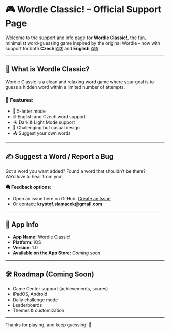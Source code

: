 # 🎮 Wordle Classic! – Official Support Page

Welcome to the support and info page for **Wordle Classic!**, the fun, minimalist word-guessing game inspired by the original Wordle – now with support for both **Czech 🇨🇿** and **English 🇬🇧**.

---

## 🧩 What is Wordle Classic?

Wordle Classic is a clean and relaxing word game where your goal is to guess a hidden word within a limited number of attempts.

### 🔹 Features:
- 📝 5-letter mode  
- 🌐 English and Czech word support  
- ☀️ Dark & Light Mode support  
- 🧠 Challenging but casual design  
- 📤 Suggest your own words

---

## ✍️ Suggest a Word / Report a Bug

Got a word you want added? Found a word that shouldn’t be there?  
We’d love to hear from you!

**🗨️ Feedback options:**
- Open an issue here on GitHub: [Create an Issue](issues.md)
- Or contact: **krystof.slamacek@gmail.com**

---

## 📱 App Info

- **App Name:** Wordle Classic!  
- **Platform:** iOS  
- **Version:** 1.0  
- **Available on the App Store:** _Coming soon_

---

## 🛠️ Roadmap (Coming Soon)
- Game Center support (achievements, scores)
- iPadOS, Android  
- Daily challenge mode  
- Leaderboards  
- Themes & customization

---

Thanks for playing, and keep guessing! 🎉  
